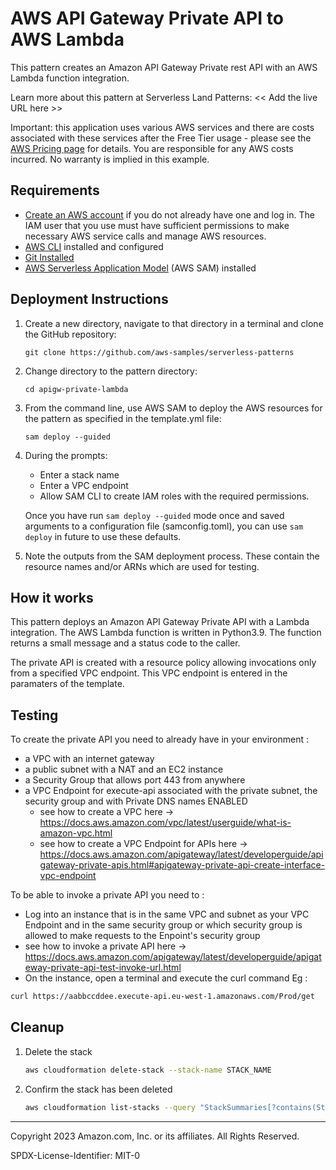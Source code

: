 # AWS API Gateway Private API to AWS Lambda

This pattern creates an Amazon API Gateway Private rest API with an AWS Lambda function integration.

Learn more about this pattern at Serverless Land Patterns: << Add the live URL here >>

Important: this application uses various AWS services and there are costs associated with these services after the Free Tier usage - please see the [AWS Pricing page](https://aws.amazon.com/pricing/) for details. You are responsible for any AWS costs incurred. No warranty is implied in this example.

## Requirements

* [Create an AWS account](https://portal.aws.amazon.com/gp/aws/developer/registration/index.html) if you do not already have one and log in. The IAM user that you use must have sufficient permissions to make necessary AWS service calls and manage AWS resources.
* [AWS CLI](https://docs.aws.amazon.com/cli/latest/userguide/install-cliv2.html) installed and configured
* [Git Installed](https://git-scm.com/book/en/v2/Getting-Started-Installing-Git)
* [AWS Serverless Application Model](https://docs.aws.amazon.com/serverless-application-model/latest/developerguide/serverless-sam-cli-install.html) (AWS SAM) installed

## Deployment Instructions

1. Create a new directory, navigate to that directory in a terminal and clone the GitHub repository:
    ``` 
    git clone https://github.com/aws-samples/serverless-patterns
    ```
1. Change directory to the pattern directory:
    ```
    cd apigw-private-lambda 
    ```
1. From the command line, use AWS SAM to deploy the AWS resources for the pattern as specified in the template.yml file:
    ```
    sam deploy --guided
    ```
1. During the prompts:
    * Enter a stack name
    * Enter a VPC endpoint
    * Allow SAM CLI to create IAM roles with the required permissions.

    Once you have run `sam deploy --guided` mode once and saved arguments to a configuration file (samconfig.toml), you can use `sam deploy` in future to use these defaults.

1. Note the outputs from the SAM deployment process. These contain the resource names and/or ARNs which are used for testing.

## How it works

This pattern deploys an Amazon API Gateway Private API with a Lambda integration. The AWS Lambda function is written in Python3.9. The function returns a small message and a status code to the caller.

The private API is created with a resource policy allowing invocations only from a specified VPC endpoint. This VPC endpoint is entered in the paramaters of the template. 


## Testing

To create the private API you need to already have in your environment :
* a VPC with an internet gateway
* a public subnet with a NAT and an EC2 instance
* a Security Group that allows port 443 from anywhere
* a VPC Endpoint for execute-api associated with the private subnet, the security group and with Private DNS names ENABLED
     * see how to create a VPC here -> https://docs.aws.amazon.com/vpc/latest/userguide/what-is-amazon-vpc.html
    * see how to create a VPC Endpoint for APIs here -> https://docs.aws.amazon.com/apigateway/latest/developerguide/apigateway-private-apis.html#apigateway-private-api-create-interface-vpc-endpoint

To be able to invoke a private API you need to :
* Log into an instance that is in the same VPC and subnet as your VPC Endpoint and in the same security group or which security group is allowed to make requests to the Enpoint's security group
* see how to invoke a private API here -> https://docs.aws.amazon.com/apigateway/latest/developerguide/apigateway-private-api-test-invoke-url.html
* On the instance, open a terminal and execute the curl command
Eg : 
```bash
curl https://aabbccddee.execute-api.eu-west-1.amazonaws.com/Prod/get
```

## Cleanup
 
1. Delete the stack
    ```bash
    aws cloudformation delete-stack --stack-name STACK_NAME
    ```
1. Confirm the stack has been deleted
    ```bash
    aws cloudformation list-stacks --query "StackSummaries[?contains(StackName,'STACK_NAME')].StackStatus"
    ```
----
Copyright 2023 Amazon.com, Inc. or its affiliates. All Rights Reserved.

SPDX-License-Identifier: MIT-0